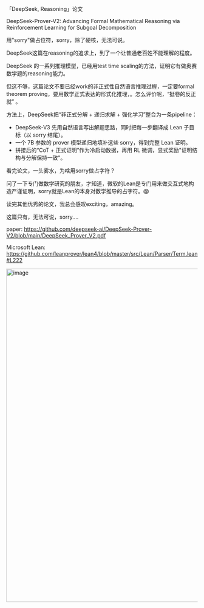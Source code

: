 「DeepSeek, Reasoning」论文

DeepSeek-Prover-V2: Advancing Formal Mathematical Reasoning via Reinforcement Learning for Subgoal Decomposition

用"sorry"做占位符，sorry，除了硬核，无法可说。

DeepSeek这篇在reasoning的追求上，到了一个让普通老百姓不能理解的程度。

DeepSeek 的一系列推理模型，已经用test time scaling的方法，证明它有做奥赛数学题的reasoning能力。

但这不够，这篇论文不要已经work的非正式性自然语言推理过程，一定要formal theorem proving，要用数学正式表达的形式化推理，。怎么评价呢，“挺卷的反正就” 。

方法上，DeepSeek把“非正式分解 + 递归求解 + 强化学习”整合为一条pipeline：

- DeepSeek-V3 先用自然语言写出解题思路，同时把每一步翻译成 Lean 子目标（以 sorry 结尾）。
- 一个 7B 参数的 prover 模型递归地填补这些 sorry，得到完整 Lean 证明。
- 拼接后的“CoT + 正式证明”作为冷启动数据，再用 RL 微调，显式奖励"证明结构与分解保持一致"。

看完论文，一头雾水，为啥用sorry做占字符？

问了一下专门做数学研究的朋友，才知道，微软的Lean是专门用来做交互式地构造严谨证明，sorry就是Lean的本身对数学推导的占字符。😱

读完其他优秀的论文，我总会感叹exciting，amazing。

这篇只有，无法可说，sorry....

paper: https://github.com/deepseek-ai/DeepSeek-Prover-V2/blob/main/DeepSeek_Prover_V2.pdf

Microsoft Lean: https://github.com/leanprover/lean4/blob/master/src/Lean/Parser/Term.lean#L222


<img width="900" height="878" alt="image" src="https://github.com/user-attachments/assets/a0bf0fbb-2421-4904-bb1a-64492c646a80" />
